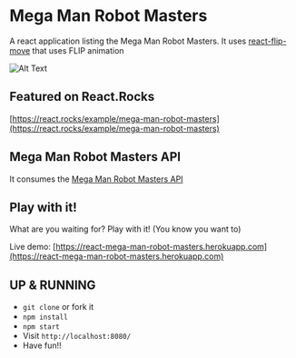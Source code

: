 # Mega Man Robot Masters
A react application listing the Mega Man Robot Masters. It uses [react-flip-move](https://github.com/joshwcomeau/react-flip-move/) that uses FLIP animation 

![Alt Text](src/assets/images/mega-man-robot-masters.gif?raw=true "Mega man Robot Masters")

## Featured on React.Rocks
[https://react.rocks/example/mega-man-robot-masters](https://react.rocks/example/mega-man-robot-masters)

## Mega Man Robot Masters API
It consumes the [Mega Man Robot Masters API](https://github.com/JoseGonzalez321/megaman-robot-masters)

## Play with it!
What are you waiting for? Play with it! (You know you want to)

Live demo: [https://react-mega-man-robot-masters.herokuapp.com](https://react-mega-man-robot-masters.herokuapp.com)

## UP & RUNNING
* `git clone` or fork it
* `npm install`
* `npm start`
* Visit `http://localhost:8080/`
* Have fun!!
